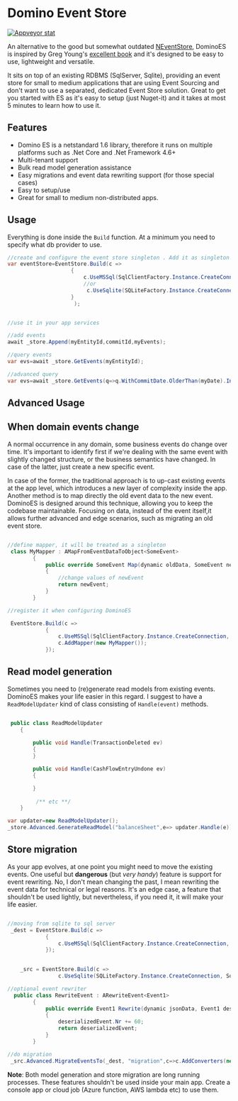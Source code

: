 # Domino Event Store

[![Appveyor stat](https://ci.appveyor.com/api/projects/status/github/sapiens/dominoeventstore?svg=true)](https://ci.appveyor.com/project/sapiens/dominoeventstore)


An alternative to the good but somewhat outdated [NEventStore](https://github.com/NEventStore/NEventStore/wiki/Quick-Start), DominoES is inspired by Greg Young's [excellent book](https://leanpub.com/esversioning/read#leanpub-auto-weak-schema) and it's designed to be easy to use, lightweight and versatile.

It sits on top of an existing RDBMS (SqlServer, Sqlite), providing an event store for small to medium applications that are using Event Sourcing and don't want to use a separated, dedicated Event Store solution. Great to get you started with ES as it's easy to setup (just Nuget-it) and it takes at most 5 minutes to learn how to use it.

## Features

* Domino ES is a netstandard 1.6 library, therefore it runs on multiple platforms such as .Net Core  and .Net Framework 4.6+
* Multi-tenant support
* Bulk read model generation assistance
* Easy migrations and event data rewriting support (for those special cases)
* Easy to setup/use
* Great for small to medium non-distributed apps. 

## Usage

Everything is done inside the `Build` function. At a minimum you need to specify what db provider to use.

```csharp
//create and configure the event store singleton . Add it as singleton to your favourite DI Container
var eventStore=EventStore.Build(c =>
                    {
                        c.UseMSSql(SqlClientFactory.Instance.CreateConnection,ConnectionString);
                        //or
                         c.UseSqlite(SQLiteFactory.Instance.CreateConnection,ConnectionString);
                    }
                     );


//use it in your app services

//add events
await _store.Append(myEntityId,commitId,myEvents);

//query events
var evs=await _store.GetEvents(myEntityId);

//advanced query
var evs=await _store.GetEvents(q=>q.WithCommitDate.OlderThan(myDate).IncludeSnapshots(false).OfEntity(myEntityId).FromBeginningUntilVersion(someAggregateVersion));

```

## Advanced Usage

## When domain events change

A normal occurrence in any domain, some business events do change over time. It's important to identify first if we're dealing with the same event with slightly changed structure, or the business semantics have changed. In case of the latter, just create a new specific event.

In case of the former, the traditional approach is to up-cast existing events at the app level, which introduces a new layer of complexity inside the app. Another method is to map directly the old event data to the new event. DominoES is designed around this technique, allowing you to keep the codebase maintainable. Focusing on data, instead of the event itself,it allows further advanced and edge scenarios, such as migrating an old event store.

```csharp

//define mapper, it will be treated as a singleton
 class MyMapper : AMapFromEventDataToObject<SomeEvent>
        {
            public override SomeEvent Map(dynamic oldData, SomeEvent newEvent, DateTimeOffset commitDate)
            {
                //change values of newEvent
                return newEvent;
            }
        }

//register it when configuring DominoES

 EventStore.Build(c =>
            {
                c.UseMSSql(SqlClientFactory.Instance.CreateConnection, SqlServerTests.ConnectionString);
                c.AddMapper(new MyMapper());
            });

```

## Read model generation

Sometimes you need to (re)generate read models from existing events. DominoES makes your life easier in this regard. I suggest to have a `ReadModelUpdater` kind of class consisting of `Handle(event)` methods.

```csharp

 public class ReadModelUpdater
    {
     
        public void Handle(TransactionDeleted ev)
        {
        }

        public void Handle(CashFlowEntryUndone ev)
        {

        }
 
         /** etc **/
    }

var updater=new ReadModelUpdater();
_store.Advanced.GenerateReadModel("balanceSheet",e=> updater.Handle(e));

```

## Store migration

As your app evolves, at one point you might need to move the existing events. One useful but **dangerous** (but _very handy_) feature is support for event rewriting. No, I don't mean changing the past, I mean rewriting the event data for technical or legal reasons. It's an edge case, a feature that shouldn't be used lightly, but nevertheless, if you need it, it will make your life easier.

```csharp

//moving from sqlite to sql server
 _dest = EventStore.Build(c =>
            {
                c.UseMSSql(SqlClientFactory.Instance.CreateConnection, SqlServerTests.ConnectionString);                
            });

            
    _src = EventStore.Build(c =>
                c.UseSqlite(SQLiteFactory.Instance.CreateConnection, SqliteTests.ConnectionString));

//optional event rewriter
  public class RewriteEvent : ARewriteEvent<Event1>
        {
            public override Event1 Rewrite(dynamic jsonData, Event1 deserializedEvent, DateTimeOffset commitDate)
            {
                deserializedEvent.Nr += 60;
                return deserializedEvent;
            }
        }

//do migration
 _src.Advanced.MigrateEventsTo(_dest, "migration",c=>c.AddConverters(new RewriteEvent()));

```

**Note**: Both model generation and store migration are long running processes. These features shouldn't be used inside your main app. Create a console app or cloud job (Azure function, AWS lambda etc) to use them.

